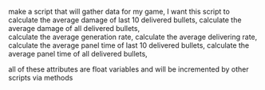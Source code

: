 make a script that will gather data for my game, 
I want this script to 
calculate the average damage of last 10 delivered bullets, 
calculate the average damage of all delivered bullets,  
calculate the average generation rate, 
calculate the average delivering rate,
calculate the average panel time of last 10 delivered bullets,
calculate the average panel time of all delivered bullets,

all of these attributes are float variables and will be incremented by other scripts via methods



